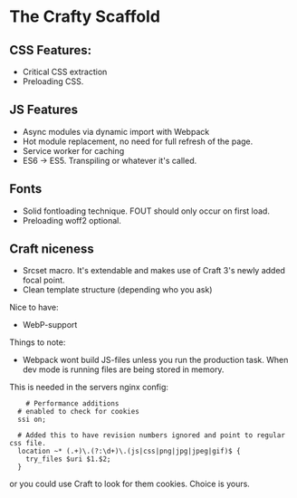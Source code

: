 # The Crafty Scaffold

## CSS Features:
* Critical CSS extraction
* Preloading CSS. 

## JS Features
* Async modules via dynamic import with Webpack
* Hot module replacement, no need for full refresh of the page.
* Service worker for caching
* ES6 -> ES5. Transpiling or whatever it's called.
 
## Fonts
* Solid fontloading technique. FOUT should only occur on first load.
* Preloading woff2 optional.

## Craft niceness
* Srcset macro. It's extendable and makes use of Craft 3's newly added focal point.
*	Clean template structure (depending who you ask) 

Nice to have: 
* WebP-support

Things to note:
* Webpack wont build JS-files unless you run the production task. When dev mode is running files are being stored in memory.

This is needed in the servers nginx config:
```
	# Performance additions
  # enabled to check for cookies
  ssi on; 

  # Added this to have revision numbers ignored and point to regular css file.
  location ~* (.+)\.(?:\d+)\.(js|css|png|jpg|jpeg|gif)$ {
    try_files $uri $1.$2;
  }
```

or you could use Craft to look for them cookies. Choice is yours.
